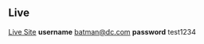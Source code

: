 ## Live

[Live Site](https://games-review.netlify.com)
**username** batman@dc.com
**password** test1234
